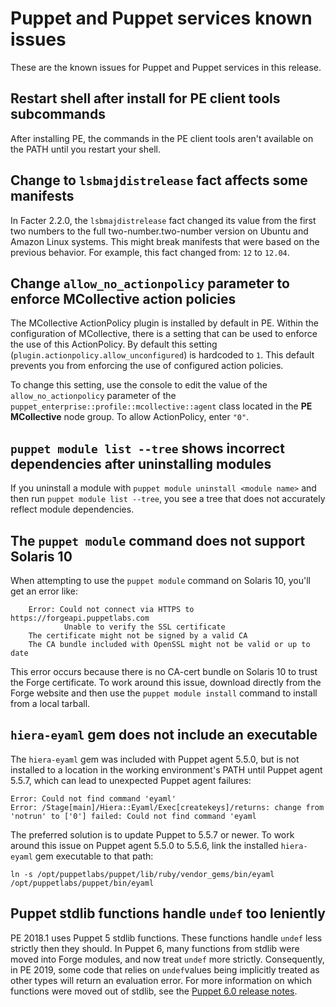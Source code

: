 # Puppet and Puppet services known issues

These are the known issues for Puppet and Puppet services in this release.

## Restart shell after install for PE client tools subcommands

After installing PE, the commands in the PE client tools aren't available on the PATH until you restart your shell.

## Change to `lsbmajdistrelease` fact affects some manifests

In Facter 2.2.0, the `lsbmajdistrelease` fact changed its value from the first two numbers to the full two-number.two-number version on Ubuntu and Amazon Linux systems. This might break manifests that were based on the previous behavior. For example, this fact changed from: `12` to `12.04`.

## Change `allow_no_actionpolicy` parameter to enforce MCollective action policies

The MCollective ActionPolicy plugin is installed by default in PE. Within the configuration of MCollective, there is a setting that can be used to enforce the use of this ActionPolicy. By default this setting \(`plugin.actionpolicy.allow_unconfigured`\) is hardcoded to `1`. This default prevents you from enforcing the use of configured action policies.

To change this setting, use the console to edit the value of the `allow_no_actionpolicy` parameter of the `puppet_enterprise::profile::mcollective::agent` class located in the **PE MCollective** node group. To allow ActionPolicy, enter `"0"`.

## `puppet module list --tree` shows incorrect dependencies after uninstalling modules

If you uninstall a module with `puppet module uninstall <module name>` and then run `puppet module list --tree`, you see a tree that does not accurately reflect module dependencies.

## The `puppet module` command does not support Solaris 10

When attempting to use the `puppet module` command on Solaris 10, you'll get an error like:

```
    Error: Could not connect via HTTPS to https://forgeapi.puppetlabs.com
            Unable to verify the SSL certificate
    The certificate might not be signed by a valid CA
    The CA bundle included with OpenSSL might not be valid or up to date
```

This error occurs because there is no CA-cert bundle on Solaris 10 to trust the Forge certificate. To work around this issue, download directly from the Forge website and then use the `puppet module install` command to install from a local tarball.

## `hiera-eyaml` gem does not include an executable

The `hiera-eyaml` gem was included with Puppet agent 5.5.0, but is not installed to a location in the working environment's PATH until Puppet agent 5.5.7, which can lead to unexpected Puppet agent failures:

```
Error: Could not find command 'eyaml'
Error: /Stage[main]/Hiera::Eyaml/Exec[createkeys]/returns: change from 'notrun' to ['0'] failed: Could not find command 'eyaml
```

The preferred solution is to update Puppet to 5.5.7 or newer. To work around this issue on Puppet agent 5.5.0 to 5.5.6, link the installed `hiera-eyaml` gem executable to that path:

```
ln -s /opt/puppetlabs/puppet/lib/ruby/vendor_gems/bin/eyaml /opt/puppetlabs/puppet/bin/eyaml
```



## Puppet stdlib functions handle `undef` too leniently

PE 2018.1 uses Puppet 5 stdlib functions. These functions handle `undef` less strictly then they should. In Puppet 6, many functions from stdlib were moved into Forge modules, and now treat `undef` more strictly. Consequently, in PE 2019, some code that relies on `undef`values being implicitly treated as other types will return an evaluation error. For more information on which functions were moved out of stdlib, see the [Puppet 6.0 release notes](https://puppet.com/docs/puppet/6.0/release_notes_puppet.html#select-types-moved-to-modules).

